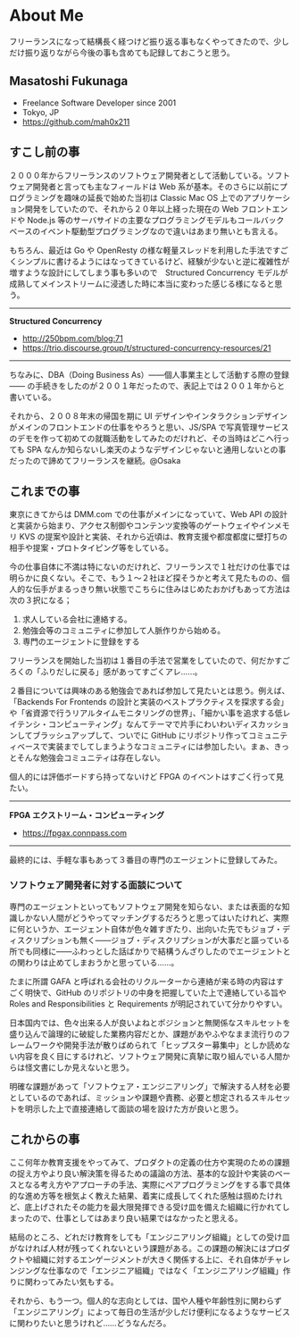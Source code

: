 # About Me

フリーランスになって結構長く経つけど振り返る事もなくやってきたので、少しだけ振り返りながら今後の事も含めても記録しておこうと思う。

## Masatoshi Fukunaga

- Freelance Software Developer since 2001
- Tokyo, JP
- https://github.com/mah0x211


## すこし前の事

２０００年からフリーランスのソフトウェア開発者として活動している。ソフトウェア開発者と言っても主なフィールドは Web 系が基本。そのさらに以前にプログラミングを趣味の延長で始めた当初は Classic Mac OS 上でのアプリケーション開発をしていたので、それから２０年以上経った現在の Web フロントエンドや Node.js 等のサーバサイドの主要なプログラミングモデルもコールバックベースのイベント駆動型プログラミングなので違いはあまり無いとも言える。

もちろん、最近は Go や OpenResty の様な軽量スレッドを利用した手法ですごくシンプルに書けるようにはなってきているけど、経験が少ないと逆に複雑性が増すような設計にしてしまう事も多いので　Structured Concurrency モデルが成熟してメインストリームに浸透した時に本当に変わった感じる様になると思う。

---

**Structured Concurrency**

- http://250bpm.com/blog:71
- https://trio.discourse.group/t/structured-concurrency-resources/21

---

ちなみに、DBA（Doing Business As）——個人事業主として活動する際の登録—— の手続きをしたのが２００１年だったので、表記上では２００１年からと書いている。

それから、２００８年末の帰国を期に UI デザインやインタラクションデザインがメインのフロントエンドの仕事をやろうと思い、JS/SPA で写真管理サービスのデモを作って初めての就職活動をしてみたのだけれど、その当時はどこへ行っても SPA なんか知らないし楽天のようなデザインじゃないと通用しないとの事だったので諦めてフリーランスを継続。@Osaka


## これまでの事

東京にきてからは DMM.com での仕事がメインになっていて、Web API の設計と実装から始まり、アクセス制御やコンテンツ変換等のゲートウェイやインメモリ KVS の提案や設計と実装、それから近頃は、教育支援や都度都度に壁打ちの相手や提案・プロトタイピング等をしている。

今の仕事自体に不満は特にないのだけれど、フリーランスで１社だけの仕事では明らかに良くない。そこで、もう１〜２社ほど探そうかと考えて見たものの、個人的な伝手がまるっきり無い状態でこちらに住みはじめたおかげもあって方法は次の３択になる；

1. 求人している会社に連絡する。  
2. 勉強会等のコミュニティに参加して人脈作りから始める。  
3. 専門のエージェントに登録をする

フリーランスを開始した当初は１番目の手法で営業をしていたので、何だかすごろくの「ふりだしに戻る」感があってすごくアレ……。

２番目については興味のある勉強会であれば参加して見たいとは思う。例えば、「Backends For Frontends の設計と実装のベストプラクティスを探求する会」や「省資源で行うリアルタイムモニタリングの世界」、「細かい事を追求する低レイテンシ・コンピューティング」なんてテーマで片手にわいわいディスカッションしてブラッシュアップして、ついでに GitHub にリポジトリ作ってコミュニティベースで実装までしてしまうようなコミュニティには参加したい。まぁ、きっとそんな勉強会コミュニティは存在しない。

個人的には評価ボードすら持ってないけど FPGA のイベントはすごく行って見たい。

---

**FPGA エクストリーム・コンピューティング**

- https://fpgax.connpass.com

---

最終的には、手軽な事もあって３番目の専門のエージェントに登録してみた。


### ソフトウェア開発者に対する面談について

専門のエージェントといってもソフトウェア開発を知らない、または表面的な知識しかない人間がどうやってマッチングするだろうと思ってはいたけれど、実際に何というか、エージェント自体が色々雑すぎたり、出向いた先でもジョブ・ディスクリプションも無く——ジョブ・ディスクリプションが大事だと謳っている所でも同様に——ふわっとした話ばかりで結構うんざりしたのでエージェントとの関わりは止めてしまおうかと思っている……。

たまに所謂 GAFA と呼ばれる会社のリクルーターから連絡が来る時の内容はすごく明快で、GitHub のリポジトリの中身を把握していた上で連絡している旨や Roles and Responsibilities と Requirements が明記されていて分かりやすい。

日本国内では、色々出来る人が良いよねとポジションと無関係なスキルセットを盛り込んで論理的に破綻した業務内容だとか、課題があやふやなまま流行りのフレームワークや開発手法が散りばめられて「ヒップスター募集中」としか読めない内容を良く目にするけれど、ソフトウェア開発に真摯に取り組んでいる人間からは怪文書にしか見えないと思う。

明確な課題があって「ソフトウェア・エンジニアリング」で解決する人材を必要としているのであれば、ミッションや課題や責務、必要と想定されるスキルセットを明示した上で直接連絡して面談の場を設けた方が良いと思う。


## これからの事

ここ何年か教育支援をやってみて、プロダクトの定義の仕方や実現のための課題の捉え方やより良い解決策を得るための議論の方法、基本的な設計や実装のベースとなる考え方やアプローチの手法、実際にペアプログラミングをする事で具体的な進め方等を根気よく教えた結果、着実に成長してくれた感触は掴めたけれど、底上げされたその能力を最大限発揮できる受け皿を備えた組織に行かれてしまったので、仕事としてはあまり良い結果ではなかったと思える。

結局のところ、どれだけ教育をしても「エンジニアリング組織」としての受け皿がなければ人材が残ってくれないという課題がある。この課題の解決にはプロダクトや組織に対するエンゲージメントが大きく関係する上に、それ自体がチャレンジングな仕事なので「エンジニア組織」ではなく「エンジニアリング組織」作りに関わってみたい気もする。

それから、もう一つ。個人的な志向としては、国や人種や年齢性別に関わらず「エンジニアリング」によって毎日の生活が少しだけ便利になるようなサービスに関わりたいと思うけれど……どうなんだろ。
